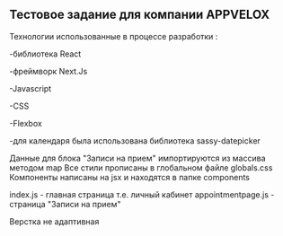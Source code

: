 ## Тестовое задание для компании APPVELOX
Технологии использованные в процессе разработки :  

-библиотека React  

-фреймворк Next.Js  

-Javascript  

-CSS  

-Flexbox  

-для календаря была использована библиотека sassy-datepicker  

Данные для блока "Записи на прием" импортируются из массива методом map
Все стили прописаны в глобальном файле globals.css
Компоненты написаны на jsx и находятся в папке components  

index.js - главная страница т.е. личный кабинет
appointmentpage.js - страница "Записи на прием"  

Верстка не адаптивная
